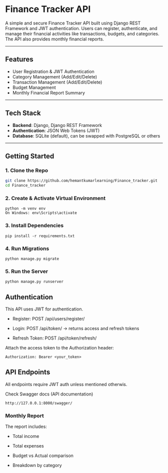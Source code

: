 # Finance Tracker API

A simple and secure Finance Tracker API built using Django REST Framework and JWT authentication. Users can register, authenticate, and manage their financial activities like transactions, budgets, and categories. The API also provides monthly financial reports.

---

## Features

- User Registration & JWT Authentication
- Category Management (Add/Edit/Delete)
- Transaction Management (Add/Edit/Delete)
- Budget Management
- Monthly Financial Report Summary

---

## Tech Stack

- **Backend**: Django, Django REST Framework
- **Authentication**: JSON Web Tokens (JWT)
- **Database**: SQLite (default), can be swapped with PostgreSQL or others

---

## Getting Started

### 1. Clone the Repo

```bash
git clone https://github.com/hemantkumarlearning/Finance_tracker.git
cd Finance_tracker
```

### 2. Create & Activate Virtual Environment

```
python -m venv env
On Windows: env\Scripts\activate
````

### 3. Install Dependencies

```
pip install -r requirements.txt
```

### 4. Run Migrations

```
python manage.py migrate
```


### 5. Run the Server

```
python manage.py runserver
```

## Authentication

This API uses JWT for authentication.

- Register: POST /api/users/register/

- Login: POST /api/token/ → returns access and refresh tokens

- Refresh Token: POST /api/token/refresh/

Attach the access token to the Authorization header:

```
Authorization: Bearer <your_token>
```

## API Endpoints

All endpoints require JWT auth unless mentioned otherwis.

Check Swagger docs (API documentation)
```
http://127.0.0.1:8000/swagger/
```


### Monthly Report

The report includes:

- Total income

- Total expenses

- Budget vs Actual comparison

- Breakdown by category

